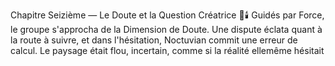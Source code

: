 Chapitre Seizième — Le Doute et la Question Créatrice 🌌🕯️ Guidés par Force, le groupe s'approcha de la Dimension de Doute. Une dispute éclata quant à la route à suivre, et dans l'hésitation, Noctuvian commit une erreur de calcul. Le paysage était flou, incertain, comme si la réalité ellemême hésitait
